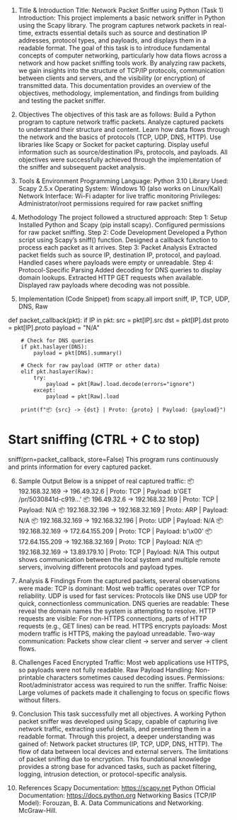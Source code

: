 1. Title & Introduction
Title: Network Packet Sniffer using Python (Task 1)
Introduction:
This project implements a basic network sniffer in Python using the Scapy library. The program captures network packets in real-time, extracts essential details such as source and destination IP addresses, protocol types, and payloads, and displays them in a readable format.
The goal of this task is to introduce fundamental concepts of computer networking, particularly how data flows across a network and how packet sniffing tools work. By analyzing raw packets, we gain insights into the structure of TCP/IP protocols, communication between clients and servers, and the visibility (or encryption) of transmitted data.
This documentation provides an overview of the objectives, methodology, implementation, and findings from building and testing the packet sniffer.

2. Objectives
The objectives of this task are as follows:
Build a Python program to capture network traffic packets.
Analyze captured packets to understand their structure and content.
Learn how data flows through the network and the basics of protocols (TCP, UDP, DNS, HTTP).
Use libraries like Scapy or Socket for packet capturing.
Display useful information such as source/destination IPs, protocols, and payloads.
All objectives were successfully achieved through the implementation of the sniffer and subsequent packet analysis.

3. Tools & Environment
Programming Language: Python 3.10
Library Used: Scapy 2.5.x
Operating System: Windows 10 (also works on Linux/Kali)
Network Interface: Wi-Fi adapter for live traffic monitoring
Privileges: Administrator/root permissions required for raw packet sniffing

4. Methodology
The project followed a structured approach:
Step 1: Setup
Installed Python and Scapy (pip install scapy).
Configured permissions for raw packet sniffing.
Step 2: Code Development
Developed a Python script using Scapy’s sniff() function.
Designed a callback function to process each packet as it arrives.
Step 3: Packet Analysis
Extracted packet fields such as source IP, destination IP, protocol, and payload.
Handled cases where payloads were empty or unreadable.
Step 4: Protocol-Specific Parsing
Added decoding for DNS queries to display domain lookups.
Extracted HTTP GET requests when available.
Displayed raw payloads where decoding was not possible.

5. Implementation (Code Snippet)
from scapy.all import sniff, IP, TCP, UDP, DNS, Raw

def packet_callback(pkt):
    if IP in pkt:
        src = pkt[IP].src
        dst = pkt[IP].dst
        proto = pkt[IP].proto
        payload = "N/A"

        # Check for DNS queries
        if pkt.haslayer(DNS):
            payload = pkt[DNS].summary()

        # Check for raw payload (HTTP or other data)
        elif pkt.haslayer(Raw):
            try:
                payload = pkt[Raw].load.decode(errors="ignore")
            except:
                payload = pkt[Raw].load

        print(f"📦 {src} -> {dst} | Proto: {proto} | Payload: {payload}")

# Start sniffing (CTRL + C to stop)
sniff(prn=packet_callback, store=False)
This program runs continuously and prints information for every captured packet.

6. Sample Output
Below is a snippet of real captured traffic:
📦 192.168.32.169 -> 196.49.32.6 | Proto: TCP | Payload: b'GET /pr/5030841d-c919...'
📦 196.49.32.6 -> 192.168.32.169 | Proto: TCP | Payload: N/A
📦 192.168.32.196 -> 192.168.32.169 | Proto: ARP | Payload: N/A
📦 192.168.32.169 -> 192.168.32.196 | Proto: UDP | Payload: N/A
📦 192.168.32.169 -> 172.64.155.209 | Proto: TCP | Payload: b'\x00'
📦 172.64.155.209 -> 192.168.32.169 | Proto: TCP | Payload: N/A
📦 192.168.32.169 -> 13.89.179.10 | Proto: TCP | Payload: N/A
This output shows communication between the local system and multiple remote servers, involving different protocols and payload types.

7. Analysis & Findings
From the captured packets, several observations were made:
TCP is dominant: Most web traffic operates over TCP for reliability.
UDP is used for fast services: Protocols like DNS use UDP for quick, connectionless communication.
DNS queries are readable: These reveal the domain names the system is attempting to resolve.
HTTP requests are visible: For non-HTTPS connections, parts of HTTP requests (e.g., GET lines) can be read.
HTTPS encrypts payloads: Most modern traffic is HTTPS, making the payload unreadable.
Two-way communication: Packets show clear client → server and server → client flows.

8. Challenges Faced
Encrypted Traffic: Most web applications use HTTPS, so payloads were not fully readable.
Raw Payload Handling: Non-printable characters sometimes caused decoding issues.
Permissions: Root/administrator access was required to run the sniffer.
Traffic Noise: Large volumes of packets made it challenging to focus on specific flows without filters.

9. Conclusion
This task successfully met all objectives. A working Python packet sniffer was developed using Scapy, capable of capturing live network traffic, extracting useful details, and presenting them in a readable format.
Through this project, a deeper understanding was gained of:
Network packet structures (IP, TCP, UDP, DNS, HTTP).
The flow of data between local devices and external servers.
The limitations of packet sniffing due to encryption.
This foundational knowledge provides a strong base for advanced tasks, such as packet filtering, logging, intrusion detection, or protocol-specific analysis.

10. References
Scapy Documentation: https://scapy.net
Python Official Documentation: https://docs.python.org
Networking Basics (TCP/IP Model): Forouzan, B. A. Data Communications and Networking. McGraw-Hill.
